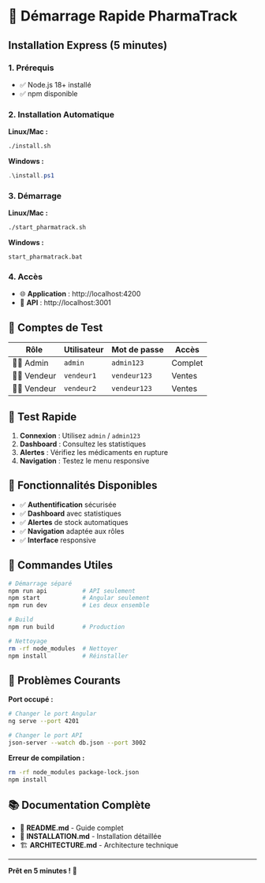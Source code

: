 # 🚀 Démarrage Rapide PharmaTrack

## Installation Express (5 minutes)

### 1. Prérequis
- ✅ Node.js 18+ installé
- ✅ npm disponible

### 2. Installation Automatique

**Linux/Mac :**
```bash
./install.sh
```

**Windows :**
```powershell
.\install.ps1
```

### 3. Démarrage

**Linux/Mac :**
```bash
./start_pharmatrack.sh
```

**Windows :**
```batch
start_pharmatrack.bat
```

### 4. Accès
- 🌐 **Application** : http://localhost:4200
- 🔌 **API** : http://localhost:3001

## 👥 Comptes de Test

| Rôle | Utilisateur | Mot de passe | Accès |
|------|-------------|--------------|-------|
| 👨‍💼 Admin | `admin` | `admin123` | Complet |
| 👩‍💼 Vendeur | `vendeur1` | `vendeur123` | Ventes |
| 👨‍💼 Vendeur | `vendeur2` | `vendeur123` | Ventes |

## 🎯 Test Rapide

1. **Connexion** : Utilisez `admin` / `admin123`
2. **Dashboard** : Consultez les statistiques
3. **Alertes** : Vérifiez les médicaments en rupture
4. **Navigation** : Testez le menu responsive

## 📱 Fonctionnalités Disponibles

- ✅ **Authentification** sécurisée
- ✅ **Dashboard** avec statistiques
- ✅ **Alertes** de stock automatiques
- ✅ **Navigation** adaptée aux rôles
- ✅ **Interface** responsive

## 🔧 Commandes Utiles

```bash
# Démarrage séparé
npm run api          # API seulement
npm start            # Angular seulement
npm run dev          # Les deux ensemble

# Build
npm run build        # Production

# Nettoyage
rm -rf node_modules  # Nettoyer
npm install          # Réinstaller
```

## 🐛 Problèmes Courants

**Port occupé :**
```bash
# Changer le port Angular
ng serve --port 4201

# Changer le port API  
json-server --watch db.json --port 3002
```

**Erreur de compilation :**
```bash
rm -rf node_modules package-lock.json
npm install
```

## 📚 Documentation Complète

- 📖 **README.md** - Guide complet
- 🔧 **INSTALLATION.md** - Installation détaillée  
- 🏗️ **ARCHITECTURE.md** - Architecture technique

---

**Prêt en 5 minutes ! 🎉**

